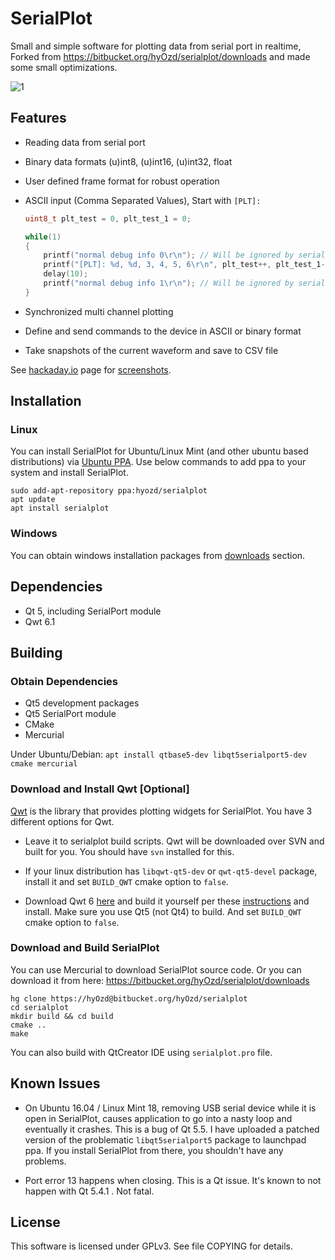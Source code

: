 # SerialPlot

Small and simple software for plotting data from serial port in realtime, Forked from  https://bitbucket.org/hyOzd/serialplot/downloads and made some small optimizations.



![1](https://i.loli.net/2020/06/21/uOmyF8svKLcIZ2o.png)

## Features
* Reading data from serial port

* Binary data formats (u)int8, (u)int16, (u)int32, float

* User defined frame format for robust operation

* ASCII input (Comma Separated Values), Start with  `[PLT]:`
    ```c
    uint8_t plt_test = 0, plt_test_1 = 0;
    
    while(1)
    {
        printf("normal debug info 0\r\n"); // Will be ignored by serial plot
        printf("[PLT]: %d, %d, 3, 4, 5, 6\r\n", plt_test++, plt_test_1--); // Will be plotted in serialplot.
        delay(10);
        printf("normal debug info 1\r\n"); // Will be ignored by serial plot
	}
    ```
    
* Synchronized multi channel plotting

* Define and send commands to the device in ASCII or binary format

* Take snapshots of the current waveform and save to CSV file

See
[hackaday.io](https://hackaday.io/project/5334-serialplot-realtime-plotting-software)
page for [screenshots](https://hackaday.io/project/5334/gallery).

## Installation

### Linux

You can install SerialPlot for Ubuntu/Linux Mint (and other ubuntu based
distributions) via
[Ubuntu PPA](https://launchpad.net/~hyozd/+archive/ubuntu/serialplot). Use
below commands to add ppa to your system and install SerialPlot.

    sudo add-apt-repository ppa:hyozd/serialplot
    apt update
    apt install serialplot

### Windows

You can obtain windows installation packages from
[downloads](https://bitbucket.org/hyOzd/serialplot/downloads) section.

## Dependencies
- Qt 5, including SerialPort module
- Qwt 6.1

## Building

### Obtain Dependencies

- Qt5 development packages
- Qt5 SerialPort module
- CMake
- Mercurial

Under Ubuntu/Debian:
```apt install qtbase5-dev libqt5serialport5-dev cmake mercurial```

### Download and Install Qwt [Optional]

[Qwt](http://qwt.sourceforge.net) is the library that provides
plotting widgets for SerialPlot. You have 3 different options for Qwt.

* Leave it to serialplot build scripts. Qwt will be downloaded over
  SVN and built for you. You should have `svn` installed for this.

* If your linux distribution has `libqwt-qt5-dev` or `qwt-qt5-devel`
  package, install it and set `BUILD_QWT` cmake option to `false`.

* Download Qwt 6 [here](http://sourceforge.net/projects/qwt/files/)
  and build it yourself per these
  [instructions](http://qwt.sourceforge.net/qwtinstall.html#qwtinstall-unix)
  and install. Make sure you use Qt5 (not Qt4) to build. And set
  `BUILD_QWT` cmake option to `false`.

### Download and Build SerialPlot

You can use Mercurial to download SerialPlot source code. Or you can
download it from here:
https://bitbucket.org/hyOzd/serialplot/downloads

    hg clone https://hyOzd@bitbucket.org/hyOzd/serialplot
    cd serialplot
    mkdir build && cd build
    cmake ..
    make

You can also build with QtCreator IDE using `serialplot.pro` file.

## Known Issues
- On Ubuntu 16.04 / Linux Mint 18, removing USB serial device while it
  is open in SerialPlot, causes application to go into a nasty loop
  and eventually it crashes. This is a bug of Qt 5.5. I have uploaded
  a patched version of the problematic `libqt5serialport5` package to
  launchpad ppa. If you install SerialPlot from there, you shouldn't
  have any problems.

- Port error 13 happens when closing. This is a Qt issue. It's known
  to not happen with Qt 5.4.1 . Not fatal.

## License
This software is licensed under GPLv3. See file COPYING for details.
